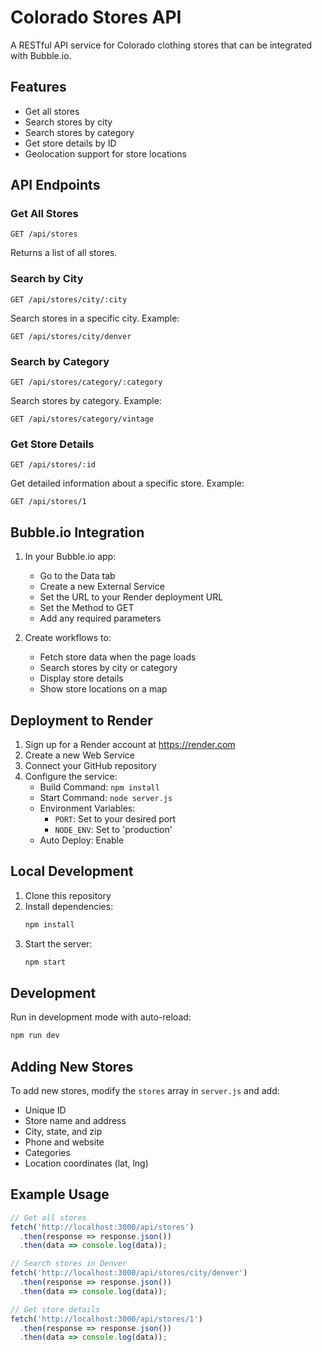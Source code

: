 # Colorado Stores API

A RESTful API service for Colorado clothing stores that can be integrated with Bubble.io.

## Features

- Get all stores
- Search stores by city
- Search stores by category
- Get store details by ID
- Geolocation support for store locations

## API Endpoints

### Get All Stores
```
GET /api/stores
```
Returns a list of all stores.

### Search by City
```
GET /api/stores/city/:city
```
Search stores in a specific city. Example:
```
GET /api/stores/city/denver
```

### Search by Category
```
GET /api/stores/category/:category
```
Search stores by category. Example:
```
GET /api/stores/category/vintage
```

### Get Store Details
```
GET /api/stores/:id
```
Get detailed information about a specific store. Example:
```
GET /api/stores/1
```

## Bubble.io Integration

1. In your Bubble.io app:
   - Go to the Data tab
   - Create a new External Service
   - Set the URL to your Render deployment URL
   - Set the Method to GET
   - Add any required parameters

2. Create workflows to:
   - Fetch store data when the page loads
   - Search stores by city or category
   - Display store details
   - Show store locations on a map

## Deployment to Render

1. Sign up for a Render account at https://render.com
2. Create a new Web Service
3. Connect your GitHub repository
4. Configure the service:
   - Build Command: `npm install`
   - Start Command: `node server.js`
   - Environment Variables:
     - `PORT`: Set to your desired port
     - `NODE_ENV`: Set to 'production'
   - Auto Deploy: Enable

## Local Development

1. Clone this repository
2. Install dependencies:
   ```bash
   npm install
   ```
3. Start the server:
   ```bash
   npm start
   ```

## Development

Run in development mode with auto-reload:
```bash
npm run dev
```

## Adding New Stores

To add new stores, modify the `stores` array in `server.js` and add:
- Unique ID
- Store name and address
- City, state, and zip
- Phone and website
- Categories
- Location coordinates (lat, lng)

## Example Usage

```javascript
// Get all stores
fetch('http://localhost:3000/api/stores')
  .then(response => response.json())
  .then(data => console.log(data));

// Search stores in Denver
fetch('http://localhost:3000/api/stores/city/denver')
  .then(response => response.json())
  .then(data => console.log(data));

// Get store details
fetch('http://localhost:3000/api/stores/1')
  .then(response => response.json())
  .then(data => console.log(data));
```
